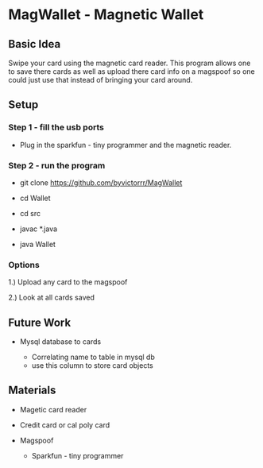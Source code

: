 # MagWallet - Magnetic Wallet

## Basic Idea
Swipe your card using the magnetic card reader. This program allows one to save
there cards as well as upload there card info on a magspoof so one could just
use that instead of bringing your card around.

## Setup 

### Step 1 - fill the usb ports

* Plug in the sparkfun - tiny programmer and the magnetic reader.

### Step 2 - run the program

* git clone https://github.com/byvictorrr/MagWallet

* cd Wallet

* cd src

* javac *.java

* java Wallet

### Options

1.) Upload any card to the magspoof

2.) Look at all cards saved

## Future Work

* Mysql database to cards 

	* Correlating name to table in mysql db
	* use this column to store card objects 

## Materials

* Magetic card reader

* Credit card or cal poly card

* Magspoof
	* Sparkfun - tiny programmer



